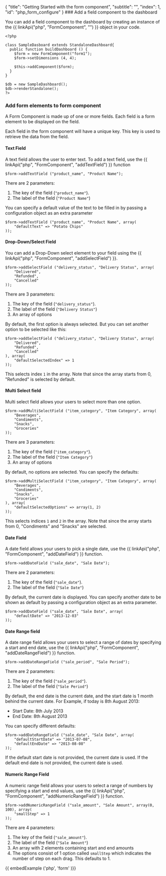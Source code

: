 <meta>
{
	"title": "Getting Started with the form component",
	"subtitle": "",
	"index": 1,
	"id": "php_form_configure"
}
</meta>
### Add a field component to the dashboard

You can add a field component to the dashboard by creating an instance of the {{ linkApi("php", "FormComponent", "") }} object in your code.

~~~
<?php

class SampleDasboard extends StandaloneDashboard{
  public function buildDashboard () {
    $form = new FormComponent("form1");
    $form->setDimensions (4, 4);

    $this->addComponent($form);
  }
}

$db = new SampleDashboard();
$db->renderStandalone();
?>
~~~

### Add form elements to form component

A Form Component is made up of one or more fields. Each field is a form element to be displayed on the field.

Each field in the form component will have a unique key. This key is used to retrieve the data from the field.

#### Text Field

A text field allows the user to enter text. To add a text field, use the {{ linkApi("php", "FormComponent", "addTextField") }} function

~~~
$form->addTextField ("product_name", "Product Name");
~~~

There are 2 parameters:

1. The key of the field (`"product_name"`).
2. The label of the field (`"Product Name"`)

You can specify a default value of the text to be filled in by passing a configuration object as an extra parameter

~~~
$form->addTextField ("product_name", "Product Name", array(
	"defaultText" => "Potato Chips"
));
~~~

#### Drop-Down/Select Field

You can add a Drop-Down select element to your field using the {{ linkApi("php", "FormComponent", "addSelectField") }}.

~~~
$form->addSelectField ("delivery_status", "Delivery Status", array(
	"Delivered",
	"Refunded",
	"Cancelled"
));
~~~

There are 3 parameters:

1. The key of the field (`"delivery_status"`).
2. The label of the field (`"Delivery Status"`)
3. An array of options

By default, the first option is always selected. But you can set another option to be selected like this:

~~~
$form->addSelectField ("delivery_status", "Delivery Status", array(
	"Delivered",
	"Refunded",
	"Cancelled"
), array(
	"defaultSelectedIndex" => 1
));
~~~

This selects index `1` in the array. Note that since the array starts from 0, "Refunded" is selected by default.

#### Multi Select field

Multi select field allows your users to select more than one option.

~~~
$form->addMultiSelectField ("item_category", "Item Category", array(
	"Beverages",
	"Condiments",
	"Snacks",
	"Groceries"
));
~~~

There are 3 parameters:

1. The key of the field (`"item_category"`).
2. The label of the field (`"Item Category"`)
3. An array of options 

By default, no options are selected. You can specify the defaults:

~~~
$form->addMultiSelectField ("item_category", "Item Category", array(
	"Beverages",
	"Condiments",
	"Snacks",
	"Groceries"
), array(
	"defaultSelectedOptions" => array(1, 2)
));
~~~

This selects indices `1` and `2` in the array. Note that since the array starts from 0, "Condiments" and "Snacks" are selected.

#### Date Field

A date field allows your users to pick a single date, use the {{ linkApi("php", "FormComponent", "addDateField") }} function.

~~~
$form->addDateField ("sale_date", "Sale Date");
~~~

There are 2 parameters:

1. The key of the field (`"sale_date"`).
2. The label of the field (`"Sale Date"`)

By default, the current date is displayed. You can specify another date to be shown as default by passing a configuration object as an extra parameter.

~~~
$form->addDateField ("sale_date", "Sale Date", array(
	"defaultDate" => "2013-12-03"
));
~~~

#### Date Range field

A date range field allows your users to select a range of dates by specifying a start and end date, use the {{ linkApi("php", "FormComponent", "addDateRangeField") }} function.

~~~
$form->addDateRangeField ("sale_period", "Sale Period");
~~~

There are 2 parameters:

1. The key of the field (`"sale_period"`).
2. The label of the field (`"Sale Period"`)

By default, the end date is the current date, and the start date is 1 month behind the current date. For Example, if today is 8th August 2013:

* Start Date: 8th July 2013
* End Date: 8th August 2013

You can specify different defaults:

~~~
$form->addDateRangeField ("sale_date", "Sale Date", array(
	"defaultStartDate" => "2013-07-08",
	"defaultEndDate" => "2013-08-08"
));
~~~

If the default start date is not provided, the current date is used. If the default end date is not provided, the current date is used.


#### Numeric Range Field

A numeric range field allows your users to select a range of numbers by specifying a start and end values, use the {{ linkApi("php", "FormComponent", "addNumericRangeField") }} function.

~~~
$form->addNumericRangeField ("sale_amount", "Sale Amount", array(0, 100), array(
	"smallStep" => 1
));
~~~

There are 4 parameters:

1. The key of the field (`"sale_amount"`).
2. The label of the field (`"Sale Amount"`)
3. An array with 2 elements containing start and end amounts
4. The options consist of 1 option called `smallStep` which indicates the number of step on each drag. This defaults to 1.

{{ embedExample ('php', 'form' )}}

